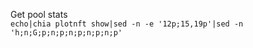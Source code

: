 Get pool stats  
`echo|chia plotnft show|sed -n -e '12p;15,19p'|sed -n 'h;n;G;p;n;p;n;p;n;p;n;p'`  
